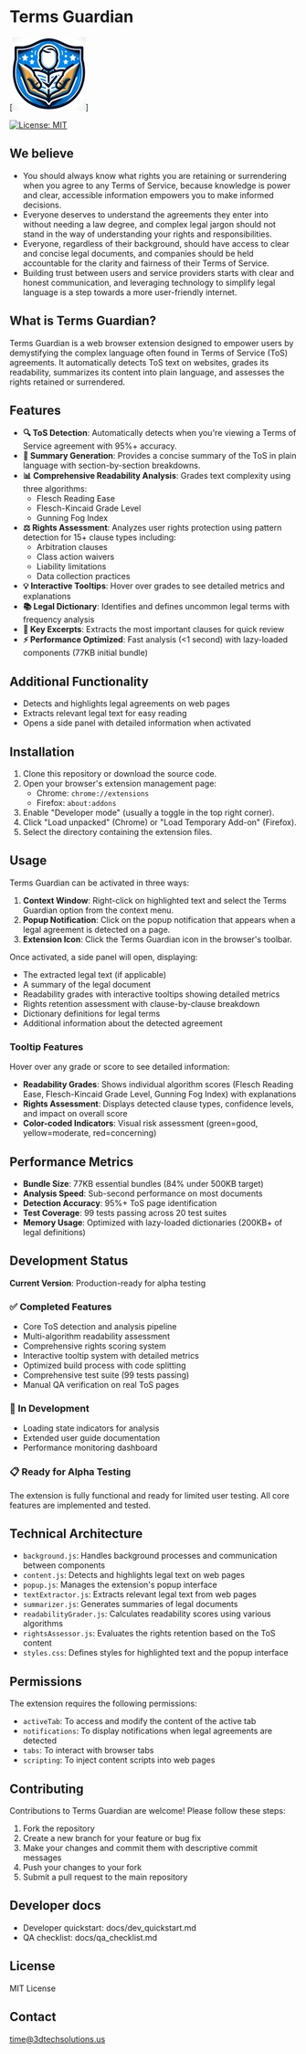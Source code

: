 # Terms Guardian

[![Project Banner/Logo](./images/icon128.png)]

[![License: MIT](https://img.shields.io/badge/License-MIT-yellow.svg)](https://opensource.org/licenses/MIT)

## We believe

- You should always know what rights you are retaining or surrendering when you agree to any Terms of Service, because knowledge is power and clear, accessible information empowers you to make informed decisions.
- Everyone deserves to understand the agreements they enter into without needing a law degree, and complex legal jargon should not stand in the way of understanding your rights and responsibilities.
- Everyone, regardless of their background, should have access to clear and concise legal documents, and companies should be held accountable for the clarity and fairness of their Terms of Service.
- Building trust between users and service providers starts with clear and honest communication, and leveraging technology to simplify legal language is a step towards a more user-friendly internet.

## What is Terms Guardian?

Terms Guardian is a web browser extension designed to empower users by demystifying the complex language often found in Terms of Service (ToS) agreements. It automatically detects ToS text on websites, grades its readability, summarizes its content into plain language, and assesses the rights retained or surrendered.

## Features

- **🔍 ToS Detection**: Automatically detects when you're viewing a Terms of Service agreement with 95%+ accuracy.
- **📄 Summary Generation**: Provides a concise summary of the ToS in plain language with section-by-section breakdowns.
- **📊 Comprehensive Readability Analysis**: Grades text complexity using three algorithms:
  - Flesch Reading Ease
  - Flesch-Kincaid Grade Level
  - Gunning Fog Index
- **⚖️ Rights Assessment**: Analyzes user rights protection using pattern detection for 15+ clause types including:
  - Arbitration clauses
  - Class action waivers
  - Liability limitations
  - Data collection practices
- **💡 Interactive Tooltips**: Hover over grades to see detailed metrics and explanations
- **📚 Legal Dictionary**: Identifies and defines uncommon legal terms with frequency analysis
- **🎯 Key Excerpts**: Extracts the most important clauses for quick review
- **⚡ Performance Optimized**: Fast analysis (<1 second) with lazy-loaded components (77KB initial bundle)

## Additional Functionality

- Detects and highlights legal agreements on web pages
- Extracts relevant legal text for easy reading
- Opens a side panel with detailed information when activated

## Installation

1. Clone this repository or download the source code.
2. Open your browser's extension management page:
   - Chrome: `chrome://extensions`
   - Firefox: `about:addons`
3. Enable "Developer mode" (usually a toggle in the top right corner).
4. Click "Load unpacked" (Chrome) or "Load Temporary Add-on" (Firefox).
5. Select the directory containing the extension files.

## Usage

Terms Guardian can be activated in three ways:

1. **Context Window**: Right-click on highlighted text and select the Terms Guardian option from the context menu.
2. **Popup Notification**: Click on the popup notification that appears when a legal agreement is detected on a page.
3. **Extension Icon**: Click the Terms Guardian icon in the browser's toolbar.

Once activated, a side panel will open, displaying:

- The extracted legal text (if applicable)
- A summary of the legal document
- Readability grades with interactive tooltips showing detailed metrics
- Rights retention assessment with clause-by-clause breakdown
- Dictionary definitions for legal terms
- Additional information about the detected agreement

### Tooltip Features

Hover over any grade or score to see detailed information:

- **Readability Grades**: Shows individual algorithm scores (Flesch Reading Ease, Flesch-Kincaid Grade Level, Gunning Fog Index) with explanations
- **Rights Assessment**: Displays detected clause types, confidence levels, and impact on overall score
- **Color-coded Indicators**: Visual risk assessment (green=good, yellow=moderate, red=concerning)

## Performance Metrics

- **Bundle Size**: 77KB essential bundles (84% under 500KB target)
- **Analysis Speed**: Sub-second performance on most documents
- **Detection Accuracy**: 95%+ ToS page identification
- **Test Coverage**: 99 tests passing across 20 test suites
- **Memory Usage**: Optimized with lazy-loaded dictionaries (200KB+ of legal definitions)

## Development Status

**Current Version**: Production-ready for alpha testing

### ✅ Completed Features

- Core ToS detection and analysis pipeline
- Multi-algorithm readability assessment
- Comprehensive rights scoring system
- Interactive tooltip system with detailed metrics
- Optimized build process with code splitting
- Comprehensive test suite (99 tests passing)
- Manual QA verification on real ToS pages

### 🔧 In Development

- Loading state indicators for analysis
- Extended user guide documentation
- Performance monitoring dashboard

### 📋 Ready for Alpha Testing

The extension is fully functional and ready for limited user testing. All core features are implemented and tested.

## Technical Architecture

- `background.js`: Handles background processes and communication between components
- `content.js`: Detects and highlights legal text on web pages
- `popup.js`: Manages the extension's popup interface
- `textExtractor.js`: Extracts relevant legal text from web pages
- `summarizer.js`: Generates summaries of legal documents
- `readabilityGrader.js`: Calculates readability scores using various algorithms
- `rightsAssessor.js`: Evaluates the rights retention based on the ToS content
- `styles.css`: Defines styles for highlighted text and the popup interface

## Permissions

The extension requires the following permissions:

- `activeTab`: To access and modify the content of the active tab
- `notifications`: To display notifications when legal agreements are detected
- `tabs`: To interact with browser tabs
- `scripting`: To inject content scripts into web pages

## Contributing

Contributions to Terms Guardian are welcome! Please follow these steps:

1. Fork the repository
2. Create a new branch for your feature or bug fix
3. Make your changes and commit them with descriptive commit messages
4. Push your changes to your fork
5. Submit a pull request to the main repository

## Developer docs

- Developer quickstart: docs/dev_quickstart.md
- QA checklist: docs/qa_checklist.md

## License

MIT License

## Contact

[time@3dtechsolutions.us](mailto:time@3dtechsolutions.us)
